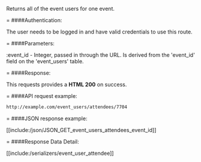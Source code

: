 <!-- --- title: GET /event_users/attendees/:event_id -->

Returns all of the event users for one event.

=
####Authentication:

The user needs to be logged in and have valid credentials to use this route.

=
####Parameters:

:event_id - Integer, passed in through the URL. Is derived from the 'event_id' field on the 'event_users' table.


=
####Response:

This requests provides a <strong>HTML 200</strong> on success.

=
####API request example:
```html
http://example.com/event_users/attendees/7704
```

=
####JSON response example:

[[include:/json/JSON_GET_event_users_attendees_event_id]]

=
####Response Data Detail:

[[include:/serializers/event_user_attendee]]